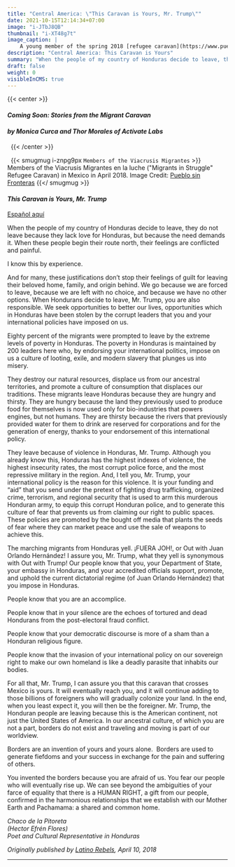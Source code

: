 ```yaml
---
title: "Central America: \"This Caravan is Yours, Mr. Trump\""
date: 2021-10-15T12:14:34+07:00
image: "i-JTbJ8QB"
thumbnail: "i-XT48g7t"
image_caption: |
    A young member of the spring 2018 [refugee caravan](https://www.pueblosinfronteras.org/viacrucis.html) waves a Honduran flag atop the US-Mexico border wall in Playas Tijuana. Image Credit: [Tina Shull](../../about/tina-shull)
description: "Central America: This Caravan is Yours"
summary: "When the people of my country of Honduras decide to leave, they do not leave because they lack love for Honduras, but because the need demands it."
draft: false
weight: 0
visibleInCMS: true
---
```


<!-- TO-DO: Center -->
{{< center >}}
#### ***Coming Soon: Stories from the Migrant Caravan***   
#### ***by Monica Curca and Thor Morales of Activate Labs***
&nbsp;
{{< /center >}}

&nbsp;
{{< smugmug i-znpg9px `Members of the Viacrusis Migrantes` >}}
Members of the Viacrusis Migrantes en la luche ("Migrants in Struggle" Refugee Caravan) in Mexico in April 2018. Image Credit: [Pueblo sin Fronteras](http://www.pueblosinfronteras.org/)
{{</ smugmug >}}
&nbsp;
#### ***This Caravan is Yours, Mr. Trump***  
[Español aquí](https://www.latinorebels.com/2018/04/10/la-caravana-es-suya-senor-trump/)  


When the people of my country of Honduras decide to leave, they do not leave because they lack love for Honduras, but because the need demands it.  When these people begin their route north, their feelings are conflicted and painful.

I know this by experience.

And for many, these justifications don’t stop their feelings of guilt for leaving their beloved home, family, and origin behind.  We go because we are forced to leave, because we are left with no choice, and because we have no other options.  When Hondurans decide to leave, Mr. Trump, you are also responsible.  We seek opportunities to better our lives, opportunities which in Honduras have been stolen by the corrupt leaders that you and your international policies have imposed on us.

Eighty percent of the migrants were prompted to leave by the extreme levels of poverty in Honduras.  The poverty in Honduras is maintained by 200 leaders here who, by endorsing your international politics, impose on us a culture of looting, exile, and modern slavery that plunges us into misery. 

They destroy our natural resources, displace us from our ancestral territories, and promote a culture of consumption that displaces our traditions.  These migrants leave Honduras because they are hungry and thirsty.  They are hungry because the land they previously used to produce food for themselves is now used only for bio-industries that powers engines, but not humans.  They are thirsty because the rivers that previously provided water for them to drink are reserved for corporations and for the generation of energy, thanks to your endorsement of this international policy.

They leave because of violence in Honduras, Mr. Trump.  Although you already know this, Honduras has the highest indexes of violence, the highest insecurity rates, the most corrupt police force, and the most repressive military in the region.  And, I tell you, Mr. Trump, your international policy is the reason for this violence.  It is your funding and “aid” that you send under the pretext of fighting drug trafficking, organized crime, terrorism, and regional security that is used to arm this murderous Honduran army, to equip this corrupt Honduran police, and to generate this culture of fear that prevents us from claiming our right to public spaces.  These policies are promoted by the bought off media that plants the seeds of fear where they can market peace and use the sale of weapons to achieve this.

The marching migrants from Honduras yell.  ¡FUERA JOH!, or Out with Juan Orlando Hernández!  I assure you, Mr. Trump, what they yell is synonymous with Out with Trump!  Our people know that you, your Department of State, your embassy in Honduras, and your accredited officials support, promote, and uphold the current dictatorial regime (of Juan Orlando Hernández) that you impose in Honduras.

People know that you are an accomplice.

People know that in your silence are the echoes of tortured and dead Hondurans from the post-electoral fraud conflict.

People know that your democratic discourse is more of a sham than a Honduran religious figure.

People know that the invasion of your international policy on our sovereign right to make our own homeland is like a deadly parasite that inhabits our bodies.

For all that, Mr. Trump, I can assure you that this caravan that crosses Mexico is yours.  It will eventually reach you, and it will continue adding to those billions of foreigners who will gradually colonize your land.  In the end, when you least expect it, you will then be the foreigner.  Mr. Trump, the Honduran people are leaving because this is the American continent, not just the United States of America.  In our ancestral culture, of which you are not a part, borders do not exist and traveling and moving is part of our worldview.

Borders are an invention of yours and yours alone.
​
Borders are used to generate fiefdoms and your success in exchange for the pain and suffering of others.

You invented the borders because you are afraid of us.  You fear our people who will eventually rise up.  We can see beyond the ambiguities of your farce of equality that there is a HUMAN RIGHT, a gift from our people, confirmed in the harmonious relationships that we establish with our Mother Earth and Pachamama: a shared and common home.  

*Chaco de la Pitoreta*  
*(Hector Efrén Flores)*  
*Poet and Cultural Representative in Honduras*  

*Originally published by [Latino Rebels](http://www.latinorebels.com/2018/04/10/caravanisyours/), April 10, 2018*

---
